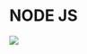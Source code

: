 # NODE JS

<a href="https://youtube.com/playlist?list=PL7zl8TDRnbul748Yq6CTEnUzUfGE26AOA"> <img src="https://encrypted-tbn0.gstatic.com/images?q=tbn:ANd9GcRLZDjtZfCP0zH2CdCS6LXN_w3mdpZ6R0KkAA&usqp=CAU"> </a>


